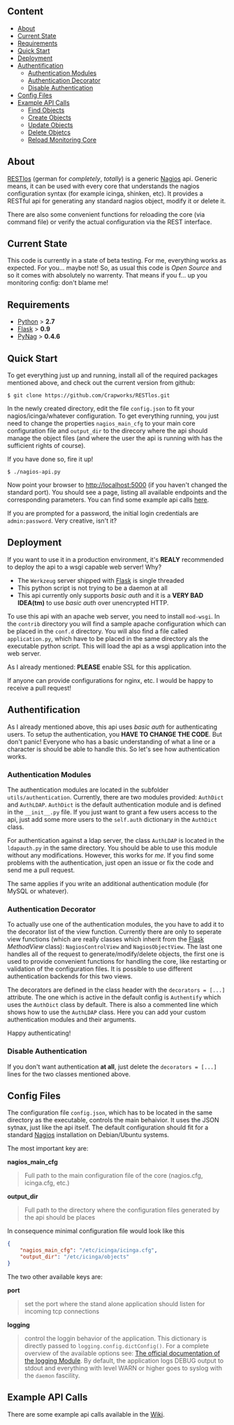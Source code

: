 ## Content

- [About](#about)
- [Current State](#current-state)
- [Requirements](#requirements)
- [Quick Start](#quick-start)
- [Deployment](#deployment)
- [Authentification](#authentification)
    - [Authentication Modules](#authentication-modules)
    - [Authentication Decorator](#authentication-decorator)
    - [Disable Authentication](#disable-authentication)
- [Config Files](#config-files)
- [Example API Calls](https://github.com/Crapworks/RESTlos/wiki/Examples)
    - [Find Objects](https://github.com/Crapworks/RESTlos/wiki/Examples#wiki-find-objects)
    - [Create Objects](https://github.com/Crapworks/RESTlos/wiki/Examples#wiki-create-objects)
    - [Update Objects](https://github.com/Crapworks/RESTlos/wiki/Examples#wiki-update-objects)
    - [Delete Objetcs](https://github.com/Crapworks/RESTlos/wiki/Examples#wiki-delete-objetcs)
    - [Reload Monitoring Core](https://github.com/Crapworks/RESTlos/wiki/Examples#wiki-reload-monitoring-core)

## About

[RESTlos] \(german for _completely_, _totally_\) is a generic [Nagios] api. Generic means, it can be used with 
every core that understands the nagios configuration syntax (for example icinga, shinken, etc). It provides a RESTful 
api for generating any standard nagios object, modify it or delete it. 

There are also some convenient functions for reloading the core (via command file) or verify the actual configuration 
via the REST interface.

## Current State

This code is currently in a state of beta testing. For me, everything works as expected. For you... maybe not! So, as 
usual this code is _Open Source_ and so it comes with absolutely no warrenty. 
That means if you f... up you monitoring config: don't blame me!

## Requirements

- [Python] > **2.7**
- [Flask] > **0.9**
- [PyNag] > **0.4.6**

## Quick Start

To get everything just up and running, install all of the required packages mentioned above, and check out the current 
version from github:

```
$ git clone https://github.com/Crapworks/RESTlos.git
```

In the newly created directory, edit the file `config.json` to fit your nagios/icinga/whatever configuration. 
To get everything running, you just need to change the properties `nagios_main_cfg` to your main core configuration 
file and `output_dir` to the direcory where the api should manage the object files (and where the user the api is 
running with has the sufficient rights of course).

If you have done so, fire it up!

```
$ ./nagios-api.py
```

Now point your browser to [http://localhost:5000](http://localhost:5000) (if you haven't changed the standard port). 
You should see a page, listing all available endpoints and the corresponding parameters. You can find some 
example api calls [here](https://github.com/Crapworks/RESTlos/wiki/Examples).

If you are prompted for a password, the initial login credentials are `admin:password`. Very creative, isn't it?

## Deployment

If you want to use it in a production environment, it's **REALY** recommended to deploy the api to a wsgi capable web 
server! Why?
- The `Werkzeug` server shipped with [Flask] is single threaded
- This python script is not trying to be a daemon at all
- This api currently only supports _basic auth_ and it is a **VERY BAD IDEA(tm)** to use _basic auth_ over unencrypted HTTP.

To use this api with an apache web server, you need to install `mod-wsgi`. In the `contrib` directory you will find a 
sample apache configuration which can be placed in the `conf.d` directory. You will also find a file called
`application.py`, which have to be placed in the same directory als the executable python script. This will load
the api as a wsgi application into the web server.

As I already mentioned: **PLEASE** enable SSL for this application.

If anyone can provide configurations for nginx, etc. I would be happy to receive a pull request!

## Authentification

As I already mentioned above, this api uses _basic auth_ for authenticating users. To setup the authentication, 
you **HAVE TO CHANGE THE CODE**. But don't panic! Everyone who has a basic understanding of what a line or a 
character is should be able to handle this. So let's see how authentication works.

### Authentication Modules

The authentication modules are located in the subfolder `utils/authentication`. Currently, there are two modules
provided: `AuthDict` and `AuthLDAP`. `AuthDict` is the default authentication module and is defined in the `__init__.py`
file. If you just want to grant a few users access to the api, just add some more users to the `self.auth` dictionary 
in the `AuthDict` class.

For authentication against a ldap server, the class `AuthLDAP` is located in the `ldapauth.py` in the same directory. 
You should be able to use this module without any modifications. However, this works for _me_. If you find some 
problems with the authentication, just open an issue or fix the code and send me a pull request.

The same applies if you write an additional authentication module (for MySQL or whatever).

### Authentication Decorator

To actually use one of the authentication modules, the you have to add it to the decorator list of the view function.
Currently there are only to seperate view functions (which are really classes which inherit from the 
[Flask] _MethodView_ class): `NagiosControlView` and `NagiosObjectView`. The last one handles all of the request to
generate/modify/delete objects, the first one is used to provide convenient functions for handling the core, like 
restarting or validation of the configuration files. It is possible to use different authentication backends for this 
two views.

The decorators are defined in the class header with the `decorators = [...]` attribute. The one which is active in 
the default config is `Authentify` which uses the `AuthDict` class by default. There is also a commented line which 
shows how to use the `AuthLDAP` class. Here you can add your custom authentication modules and their arguments.

Happy authenticating!

### Disable Authentication

If you don't want authentication **at all**, just delete the `decorators = [...]` lines for the two classes mentioned
above.

## Config Files

The configuration file `config.json`, which has to be located in the same directory as the executable, controls the
main behaivior. It uses the JSON sytnax, just like the api itself. The default configuration should fit for a standard 
[Nagios] installation on Debian/Ubuntu systems. 

The most important key are:

**nagios_main_cfg**

>Full path to the main configuration file of the core (nagios.cfg, icinga.cfg, etc.)
    
**output_dir**

>Full path to the directory where the configuration files generated by the api should be places
    
In consequence minimal configuration file would look like this

```json
{
    "nagios_main_cfg": "/etc/icinga/icinga.cfg",
    "output_dir": "/etc/icinga/objects"
}
```

The two other available keys are:

**port**

>set the port where the stand alone application should listen for incoming tcp connections 

**logging**

>control the loggin behavior of the application. This dictionary is directly passed to `logging.config.dictConfig()`.
>For a complete overview of the available options see: 
>[The official documentation of the logging Module](http://docs.python.org/dev/library/logging.config.html).
>By default, the application logs DEBUG output to stdout and everything with level WARN or higher goes to syslog
>with the `daemon` fascility.

## Example API Calls

There are some example api calls available in the [Wiki](https://github.com/Crapworks/RESTlos/wiki/Examples).

[RESTlos]:https://github.com/Crapworks/RESTlos
[Nagios]:http://nagios.org
[Python]:http://python.org
[Flask]:http://flask.pocoo.org
[PyNag]:https://github.com/pynag/pynag
[Curl]:http://curl.haxx.se
